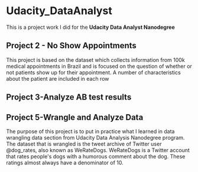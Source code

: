 # Udacity_DataAnalyst
 This is a project work I did for the **Udacity Data Analyst Nanodegree**
 

 ## Project 2 - No Show Appointments

This project is based on the dataset which collects information from 100k medical appointments in Brazil and is focused on the question
of whether or not patients show up for their appointment. A number of characteristics about the patient are included in each row

## Project 3-Analyze AB test results

## Project 5-Wrangle and Analyze Data
The purpose of this project is to put in practice what I learned in data wrangling data section from Udacity Data Analysis
Nanodegree program. The dataset that is wrangled is the tweet archive of Twitter user @dog_rates, also known as
WeRateDogs. WeRateDogs is a Twitter account that rates people's dogs with a humorous comment about the dog. These
ratings almost always have a denominator of 10.
